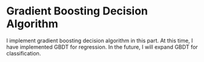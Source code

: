 # Gradient Boosting Decision Algorithm
I implement gradient boosting decision algorithm in this part. At this time, I have implemented GBDT for regression. In the future, I will expand GBDT for classification.    
